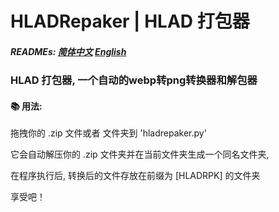 # HLADRepaker | HLAD 打包器
##### READMEs: [简体中文](README_ZH_CN.md) [English](../README.md)
### HLAD 打包器, 一个自动的webp转png转换器和解包器

#### 📚 用法:
拖拽你的 .zip 文件或者 文件夹到 'hladrepaker.py'

它会自动解压你的 .zip 文件夹并在当前文件夹生成一个同名文件夹,

在程序执行后, 转换后的文件存放在前缀为 [HLADRPK] 的文件夹

享受吧！
